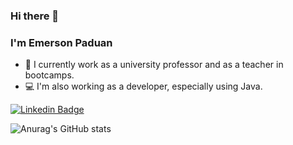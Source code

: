 ### Hi there 👋
### I'm Emerson Paduan

- 🔭 I currently work as a university professor and as a teacher in bootcamps.
- :computer: I'm also working as a developer, especially using Java. 

[![Linkedin Badge](https://img.shields.io/badge/-EmersonPaduan-blue?style=flat-square&logo=Linkedin&logoColor=white&link=https://www.linkedin.com/in/emerson-paduan/)](https://www.linkedin.com/in/emerson-paduan/)

![Anurag's GitHub stats](https://github-readme-stats.vercel.app/api?username=anuraghazra&show_icons=true&theme=blueberry)
<!--
**EmersonPaduan/EmersonPaduan** is a ✨ _special_ ✨ repository because its `README.md` (this file) appears on your GitHub profile.

Here are some ideas to get you started:

- 🔭 I’m currently working on ...
- 🌱 I’m currently learning ...
- 👯 I’m looking to collaborate on ...
- 🤔 I’m looking for help with ...
- 💬 Ask me about ...
- 📫 How to reach me: ...
- 😄 Pronouns: ...
- ⚡ Fun fact: ...
-->
